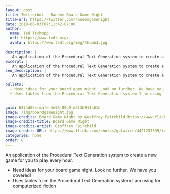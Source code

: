 ```yaml
---
layout: post
title: Twitterbot - Random Board Game Night
title-url: https://twitter.com/randomgamenight
date: 2018-06-03T07:11:42-07:00
author:
  name: Ted Tschopp
  url: https://www.tedt.org/
  avatar: https://www.tedt.org/img/thumb3.jpg

description: |
   An application of the Procedural Text Generation system to create a new game for you to play every hour. 
excerpt: |
   An application of the Procedural Text Generation system to create a new game for you to play every hour.
seo_description: |
   An application of the Procedural Text Generation system to create a new game for you to play every hour.

bullets:
  - Need ideas for your board game night. Look no further. We have you covered!
  - Uses tables from the Procedural Text Generation system I am using for computerized fiction


guid: 6874d05e-dafe-4e56-80c9-d3f3b911a61b
image: /img/boardgamenight.jpg
image-credits: Board Game Night by Geoffrey Fairchild https://www.flickr.com/photos/gcfairch/4421257399/in/photolist-7Kb6Us-7wwKqo-7JG6MR
image-credits-title: Board Game Night
image-credits-artist: Geoffrey Fairchild 
image-credits-URL: https://www.flickr.com/photos/gcfairch/4421257399/in/photolist-7Kb6Us-7wwKqo-7JG6MR
categories: home
order: 8
---
```


An application of the Procedural Text Generation system to create a new game for you to play every hour.
* Need ideas for your board game night. Look no further. We have you covered!
* Uses tables from the Procedural Text Generation system I am using for computerized fiction
